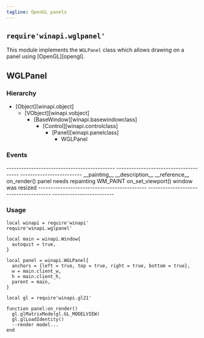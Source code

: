```yaml
---
tagline: OpenGL panels
---
```


## `require'winapi.wglpanel'`

This module implements the `WGLPanel` class which allows drawing
on a panel using [OpenGL][opengl].

## WGLPanel

### Hierarchy

* [Object][winapi.object]
	* [VObject][winapi.vobject]
		* [BaseWindow][winapi.basewindowclass]
			* [Control][winapi.controlclass]
				* [Panel][winapi.panelclass]
					* WGLPanel

### Events

<div class=small>
-------------------------------------------- -------------------------------------- -------------------------
__painting__											__description__								__reference__
on_render()												panel needs repainting						WM_PAINT
on_set_viewport()										window was resized
-------------------------------------------- -------------------------------------- -------------------------
</div>

### Usage

~~~{.lua}
local winapi = require'winapi'
require'winapi.wglpanel'

local main = winapi.Window{
  autoquit = true,
}

local panel = winapi.WGLPanel{
  anchors = {left = true, top = true, right = true, bottom = true},
  w = main.client_w,
  h = main.client_h,
  parent = main,
}

local gl = require'winapi.gl21'

function panel:on_render()
  gl.glMatrixMode(gl.GL_MODELVIEW)
  gl.glLoadIdentity()
  --render model...
end
~~~
